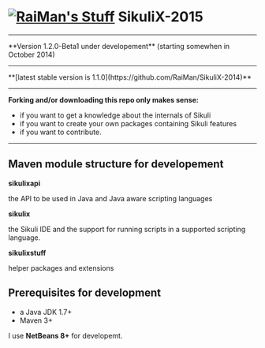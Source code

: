 [![RaiMan's Stuff](https://raw.github.com/RaiMan/SikuliX-2014-Docs/master/src/main/resources/docs/source/RaiManStuff64.png)](http://www.sikuli.org) SikuliX-2015
============

<hr>
**Version 1.2.0-Beta1 under developement** (starting somewhen in October 2014)
<hr>
**[latest stable version is 1.1.0](https://github.com/RaiMan/SikuliX-2014)** 
<hr>

**Forking and/or downloading this repo only makes sense:**

 - if you want to get a knowledge about the internals of Sikuli
 - if you want to create your own packages containing Sikuli features
 - if you want to contribute.

<hr>

Maven module structure for developement
---

**sikulixapi**

the API to be used in Java and Java aware scripting languages

**sikulix**

the Sikuli IDE and the support for running scripts in a supported scripting language.

**sikulixstuff**

helper packages and extensions

Prerequisites for development
---

 - a Java JDK 1.7+
 - Maven 3+
 
I use **NetBeans 8+** for developemt.
